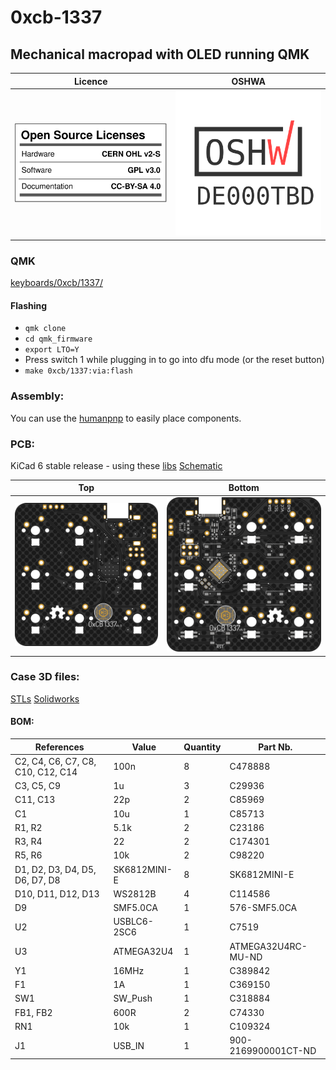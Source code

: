 # 0xcb-1337
## Mechanical macropad with OLED running QMK

Licence | OSHWA
:-------------------------:|:-------------------------:
![](https://github.com/0xCB-dev/0xcb-1337/blob/main/LICENSE.svg) | [![](https://github.com/0xCB-dev/0xcb-1337/blob/main/rev4.0/OSHWA.svg)](https://certification.oshwa.org/de000113.html)

### QMK

[keyboards/0xcb/1337/](https://github.com/0xCB-dev/qmk_firmware)

#### Flashing

* `qmk clone`
* `cd qmk_firmware`
* `export LTO=Y`
* Press switch 1 while plugging in to go into dfu mode (or the reset button)
* `make 0xcb/1337:via:flash`

### Assembly:

You can use the [humanpnp](https://files.0xcb.dev/0xCB/1337/humanpnp.html) to easily place components.

### PCB:
KiCad 6 stable release - using these [libs](https://github.com/0xCB-dev/0xcb-libs)
[Schematic](https://github.com/0xCB-dev/0xcb-1337/blob/main/rev4.0/1337-v4.0.pdf)

Top | Bottom
:-------------------------:|:-------------------------:
![](https://github.com/0xCB-dev/0xcb-1337/blob/main/rev4.0/1337-v4.0.top.png)  |  ![](https://github.com/0xCB-dev/0xcb-1337/blob/main/rev4.0/1337-v4.0.bottom.png)

### Case 3D files:
[STLs](https://github.com/0xCB-dev/0xcb-1337/tree/main/rev4.0/case/STL)
[Solidworks](https://github.com/0xCB-dev/0xcb-1337/tree/main/rev4.0/case/Solidworks)

#### BOM:
 References                        | Value        | Quantity | Part Nb.            
-----------------------------------|--------------|----------|---------------------
 C2, C4, C6, C7, C8, C10, C12, C14 | 100n         | 8        | C478888             
 C3, C5, C9                        | 1u           | 3        | C29936              
 C11, C13                          | 22p          | 2        | C85969              
 C1                                | 10u          | 1        | C85713              
 R1, R2                            | 5.1k         | 2        | C23186              
 R3, R4                            | 22           | 2        | C174301             
 R5, R6                            | 10k          | 2        | C98220              
 D1, D2, D3, D4, D5, D6, D7, D8    | SK6812MINI-E | 8        | SK6812MINI-E        
 D10, D11, D12, D13                | WS2812B      | 4        | C114586             
 D9                                | SMF5.0CA     | 1        |  576-SMF5.0CA       
 U2                                | USBLC6-2SC6  | 1        | C7519               
 U3                                | ATMEGA32U4   | 1        | ATMEGA32U4RC-MU-ND  
 Y1                                | 16MHz        | 1        | C389842             
 F1                                | 1A           | 1        | C369150             
 SW1                               | SW_Push      | 1        | C318884             
 FB1, FB2                          | 600R         | 2        | C74330              
 RN1                               | 10k          | 1        | C109324             
 J1                                | USB_IN       | 1        | 900-2169900001CT-ND 
